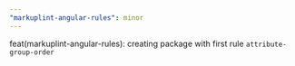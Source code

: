 ```yaml
---
"markuplint-angular-rules": minor
---
```


feat(markuplint-angular-rules): creating package with first rule `attribute-group-order`
